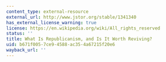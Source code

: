 ```yaml
---
content_type: external-resource
external_url: http://www.jstor.org/stable/1341340
has_external_license_warning: true
license: https://en.wikipedia.org/wiki/All_rights_reserved
status: ''
title: What Is Republicanism, and Is It Worth Reviving?
uid: b671f005-7ce9-4588-ac35-4a67215f20e6
wayback_url: ''
---
```

